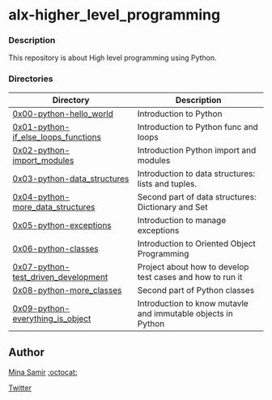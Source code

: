 # alx-higher_level_programming

### Description
This repository is about High level programming using Python.

### Directories
| Directory | Description |
| ------ | ------ |
| [0x00-python-hello_world](https://github.com/MinaSamirSaad/alx-higher_level_programming/tree/main/0x00-python-hello_world) | Introduction to Python |
| [0x01-python-if_else_loops_functions](https://github.com/MinaSamirSaad/alx-higher_level_programming/tree/main/0x01-python-if_else_loops_functions) | Introduction to Python func and loops |
| [0x02-python-import_modules](https://github.com/MinaSamirSaad/alx-higher_level_programming/tree/main/0x02-python-import_modules) | Introduction Python import and modules |
| [0x03-python-data_structures](https://github.com/MinaSamirSaad/alx-higher_level_programming/tree/main/0x03-python-data_structures) | Introduction to data structures: lists and tuples. |
| [0x04-python-more_data_structures](https://github.com/MinaSamirSaad/alx-higher_level_programming/tree/main/0x04-python-more_data_structures) | Second part of data structures: Dictionary and Set |
| [0x05-python-exceptions](https://github.com/MinaSamirSaad/alx-higher_level_programming/tree/main/0x05-python-exceptions) | Introduction to manage exceptions |
| [0x06-python-classes](https://github.com/MinaSamirSaad/alx-higher_level_programming/tree/main/0x06-python-classes) | Introduction to Oriented Object Programming |
| [0x07-python-test_driven_development](https://github.com/MinaSamirSaad/alx-higher_level_programming/tree/main/0x07-python-test_driven_development) | Project about how to develop test cases and how to run it |
| [0x08-python-more_classes](https://github.com/MinaSamirSaad/alx-higher_level_programming/tree/main/0x08-python-more_classes) | Second part of Python classes |
| [0x09-python-everything_is_object](https://github.com/MinaSamirSaad/alx-higher_level_programming/tree/main/0x09-python-everything_is_object) | Introduction to know mutavle and immutable objects in Python |

## Author

[Mina Samir](https://www.linkedin.com/in/mina-samir-0a0765207/) [:octocat:](https://github.com/MinaSamirSaad)

[Twitter](https://twitter.com/MinasamirNashid)
